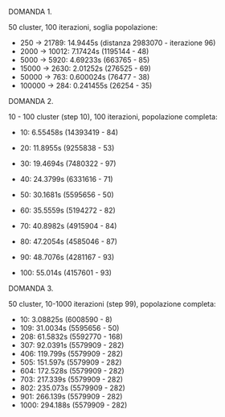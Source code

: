 DOMANDA 1.

50 cluster, 100 iterazioni, soglia popolazione:

- 250 -> 21789: 14.9445s (distanza 2983070 - iterazione 96)
- 2000 -> 10012: 7.17424s (1195144 - 48)
- 5000 -> 5920: 4.69233s (663765 - 85)
- 15000 -> 2630: 2.01252s (276525 - 69)
- 50000 -> 763: 0.600024s (76477 - 38)
- 100000 -> 284: 0.241455s (26254 - 35)

DOMANDA 2.

10 - 100 cluster (step 10), 100 iterazioni, popolazione completa:

- 10: 6.55458s (14393419 - 84)

- 20: 11.8955s (9255838 - 53)
- 30: 19.4694s (7480322 - 97)
- 40: 24.3799s (6331616 - 71)
- 50: 30.1681s (5595656 - 50)
- 60: 35.5559s (5194272 - 82)
- 70: 40.8982s (4915904 - 84)
- 80: 47.2054s (4585046 - 87)
- 90: 48.7076s (4281167 - 93)
- 100: 55.014s (4157601 - 93)

DOMANDA 3.

50 cluster, 10-1000 iterazioni (step 99), popolazione completa:

- 10: 3.08825s (6008590 - 8)
- 109: 31.0034s (5595656 - 50)
- 208: 61.5832s (5592770 - 168)
- 307: 92.0391s (5579909 - 282)
- 406: 119.799s (5579909 - 282)
- 505:  151.597s (5579909 - 282)
- 604: 172.528s (5579909 - 282)
- 703: 217.339s (5579909 - 282)
- 802: 235.073s (5579909 - 282)
- 901: 266.139s (5579909 - 282)
- 1000: 294.188s (5579909 - 282)